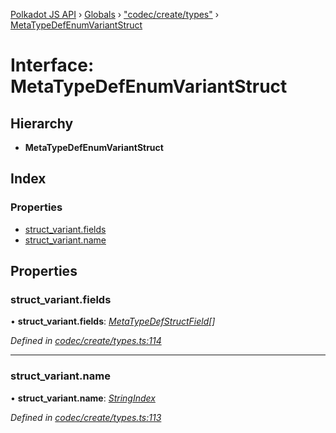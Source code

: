 [Polkadot JS API](../README.md) › [Globals](../globals.md) › ["codec/create/types"](../modules/_codec_create_types_.md) › [MetaTypeDefEnumVariantStruct](_codec_create_types_.metatypedefenumvariantstruct.md)

# Interface: MetaTypeDefEnumVariantStruct

## Hierarchy

* **MetaTypeDefEnumVariantStruct**

## Index

### Properties

* [struct_variant.fields](_codec_create_types_.metatypedefenumvariantstruct.md#struct_variant.fields)
* [struct_variant.name](_codec_create_types_.metatypedefenumvariantstruct.md#struct_variant.name)

## Properties

###  struct_variant.fields

• **struct_variant.fields**: *[MetaTypeDefStructField](_codec_create_types_.metatypedefstructfield.md)[]*

*Defined in [codec/create/types.ts:114](https://github.com/polkadot-js/api/blob/ad570cac5a/packages/types/src/codec/create/types.ts#L114)*

___

###  struct_variant.name

• **struct_variant.name**: *[StringIndex](../modules/_codec_create_types_.md#stringindex)*

*Defined in [codec/create/types.ts:113](https://github.com/polkadot-js/api/blob/ad570cac5a/packages/types/src/codec/create/types.ts#L113)*

